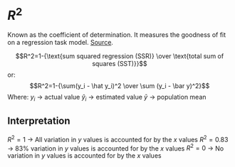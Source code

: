# $R^2$
Known as the coefficient of determination. It measures the goodness of fit on a regression task model. [Source](https://www.ncl.ac.uk/webtemplate/ask-assets/external/maths-resources/statistics/regression-and-correlation/coefficient-of-determination-r-squared.html).

$$R^2=1-{\text{sum squared regression (SSR)} \over \text{total sum of squares (SST)}}$$
or:
$$R^2=1-{\sum(y_i - \hat y_i)^2 \over \sum (y_i - \bar y)^2}$$
Where: 
$y_i$ -> actual value
$\hat y_i$ -> estimated value
$\bar y$ -> population mean 

## Interpretation
$R^2 = 1$ -> All variation in $y$ values is accounted for by the $x$ values 
$R^2 = 0.83$ -> 83% variation in $y$ values is accounted for by the $x$ values 
$R^2 = 0$ -> No variation in $y$ values is accounted for by the $x$ values 
